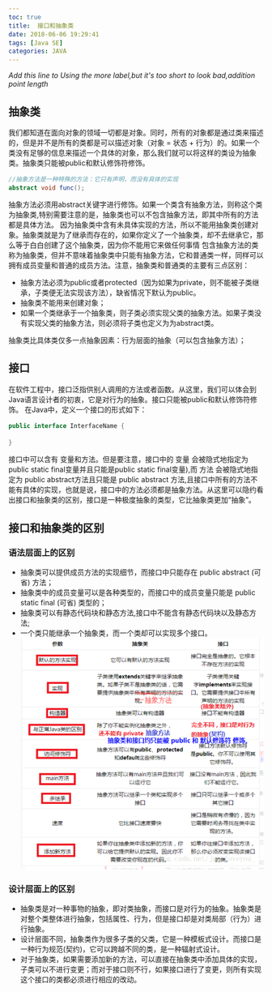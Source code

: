 ```yaml
---
toc: true
title:  接口和抽象类
date: 2018-06-06 19:29:41
tags: [Java SE]
categories: JAVA
---
```

*Add this line to Using the more label,but it's too short to look bad,addition point length*
<!--more--> 
## 抽象类

我们都知道在面向对象的领域一切都是对象。同时，所有的对象都是通过类来描述的，但是并不是所有的类都是可以描述对象（对象 = 状态 + 行为）的。如果一个类没有足够的信息来描述一个具体的对象，那么我们就可以将这样的类设为抽象类。抽象类只能被public和默认修饰符修饰。
````java
//抽象方法是一种特殊的方法：它只有声明，而没有具体的实现
abstract void func();
````

抽象方法必须用abstract关键字进行修饰。如果一个类含有抽象方法，则称这个类为抽象类,特别需要注意的是，抽象类也可以不包含抽象方法，即其中所有的方法都是具体方法。
因为抽象类中含有未具体实现的方法，所以不能用抽象类创建对象。抽象类就是为了继承而存在的，如果你定义了一个抽象类，却不去继承它，那么等于白白创建了这个抽象类，因为你不能用它来做任何事情
包含抽象方法的类称为抽象类，但并不意味着抽象类中只能有抽象方法，它和普通类一样，同样可以拥有成员变量和普通的成员方法。注意，抽象类和普通类的主要有三点区别：
* 抽象方法必须为public或者protected（因为如果为private，则不能被子类继承，子类便无法实现该方法），缺省情况下默认为public。
* 抽象类不能用来创建对象；
* 如果一个类继承于一个抽象类，则子类必须实现父类的抽象方法。如果子类没有实现父类的抽象方法，则必须将子类也定义为为abstract类。

抽象类比具体类仅多一点抽象因素：行为层面的抽象（可以包含抽象方法）；

## 接口
在软件工程中，接口泛指供别人调用的方法或者函数。从这里，我们可以体会到Java语言设计者的初衷，它是对行为的抽象。接口只能被public和默认修饰符修饰。 在Java中，定义一个接口的形式如下：
````java
public interface InterfaceName {

}
````
接口中可以含有 变量和方法。但是要注意，接口中的 变量 会被隐式地指定为 public static final变量并且只能是public static final变量),而 方法 会被隐式地指定为 public abstract方法且只能是 public abstract 方法,且接口中所有的方法不能有具体的实现，也就是说，接口中的方法必须都是抽象方法。从这里可以隐约看出接口和抽象类的区别，接口是一种极度抽象的类型，它比抽象类更加“抽象”。

## 接口和抽象类的区别
### 语法层面上的区别

* 抽象类可以提供成员方法的实现细节，而接口中只能存在 public abstract (可省) 方法；
* 抽象类中的成员变量可以是各种类型的，而接口中的成员变量只能是 public static final (可省) 类型的；
* 抽象类可以有静态代码块和静态方法,接口中不能含有静态代码块以及静态方法;
* 一个类只能继承一个抽象类，而一个类却可以实现多个接口。
![接口抽象类区别](/img/se/接口抽象类区别.png)

### 设计层面上的区别
* 抽象类是对一种事物的抽象，即对类抽象，而接口是对行为的抽象。抽象类是对整个类整体进行抽象，包括属性、行为，但是接口却是对类局部（行为）进行抽象。
* 设计层面不同，抽象类作为很多子类的父类，它是一种模板式设计。而接口是一种行为规范(契约)，它可以跨越不同的类，是一种辐射式设计。
*  对于抽象类，如果需要添加新的方法，可以直接在抽象类中添加具体的实现，子类可以不进行变更；而对于接口则不行，如果接口进行了变更，则所有实现这个接口的类都必须进行相应的改动。
